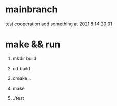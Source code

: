 # mainbranch
test  cooperation
add something at 2021 8 14 20:01


# make && run
1. mkdir build
2. cd build
3. cmake ..
4. make 

5. ./test